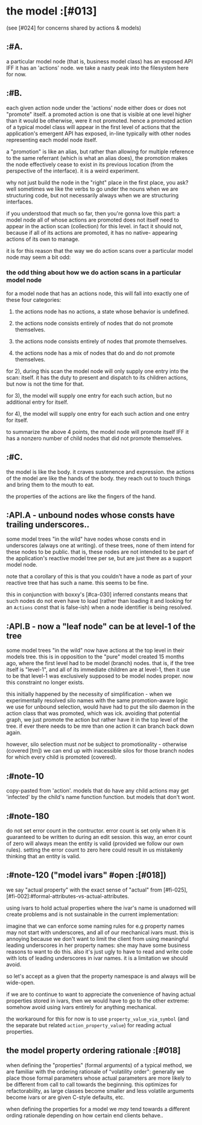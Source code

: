 # the model :[#013]

(see [#024] for concerns shared by actions & models)



## :#A.

a particular model node (that is, business model class) has an exposed
API IFF it has an 'actions' node. we take a nasty peak into the
filesystem here for now.




## :#B.

each given action node under the 'actions' node either does or does not
"promote" itself. a promoted action is one that is visible at one level
higher than it would be otherwise, were it not promoted. hence a promoted
action of a typical model class will appear in the first level of
actions that the application's emergent API has exposed, in-line
typically with other nodes representing each model node itself.

a "promotion" is like an alias, but rather than allowing for multiple
reference to the same referrant (which is what an alias does), the
promotion makes the node effectively cease to exist in its previous location
(from the perspective of the interface). it is a weird experiment.

why not just build the node in the "right" place in the first place, you
ask? well sometimes we like the verbs to go under the nouns when we are
structuring code, but not necessarily always when we are structuring
interfaces.

if you understood that much so far, then you're gonna love this part:
a model node all of whose actions are promoted does not itself need to
appear in the action scan (collection) for this level. in fact it should
not, because if all of its actions are promoted, it has no native-
appearing actions of its own to manage.

it is for this reason that the way we do action scans over a particular
model node may seem a bit odd:


### the odd thing about how we do action scans in a particular model node

for a model node that has an actions node, this will fall into exactly one
of these four categories:

1) the actions node has no actions, a state whose behavior is undefined.

2) the actions node consists entirely of nodes that do not promote themselves.

3) the actions node consists entirely of nodes that promote themselves.

4) the actions node has a mix of nodes that do and do not promote themselves.


for 2), during this scan the model node will only supply one entry
into the scan: itself. it has the duty to present and dispatch to its
children actions, but now is not the time for that.

for 3), the model will supply one entry for each such action, but no
additional entry for itself.

for 4), the model will supply one entry for each such action and one
entry for itself.

to summarize the above 4 points, the model node will promote itself IFF
it has a nonzero number of child nodes that did not promote themselves.




## :#C.

the model is like the body. it craves sustenence and expression. the
actions of the model are like the hands of the body. they reach out to
touch things and bring them to the mouth to eat.

the properties of the actions are like the fingers of the hand.




## :API.A - unbound nodes whose consts have trailing underscores..

some model trees "in the wild" have nodes whose consts end in
underscores (always one at writing). of these trees, none of them intend
for these nodes to be public. that is, these nodes are not intended to be
part of the application's reactive model tree per se, but are just there
as a support model node.

note that a corollary of this is that you couldn't have a node as part
of your reactive tree that has such a name. this seems to be fine.

this in conjunction with boxxy's [#ca-030] inferred constants means
that such nodes do not even have to load (rather than loading it and
looking for an `Actions` const that is false-ish) when a node identifier
is being resolved.




## :API.B - now a "leaf node" can be at level-1 of the tree

some model trees "in the wild" now have actions at the top level in
their models tree. this is in opposition to the "pure" model created
15 months ago, where the first level had to be model (branch) nodes.
that is, if the tree itself is "level-1", and all of its immediate
children are at level-1, then it use to be that level-1 was exclusively
supposed to be model nodes proper. now this constraint no longer exists.

this initially happened by the necessity of simplification - when we
experimentally resolved silo names with the same promotion-aware logic
we use for unbound selection, would have had to put the silo daemon in
the action class that was promoted, which was ick. avoiding that
potential graph, we just promote the action but rather have it in the top
level of the tree. if ever there needs to be mre than one action it can
branch back down again.

however, silo selection must *not* be subject to promotionality -
otherwise (covered [tm]) we can end up with inacessible silos for those
branch nodes for which every child is promoted (covered).




## :#note-10

copy-pasted from 'action'. models that do have any child actions may get
'infected' by the child's name function function. but models that don't
wont.






## :#note-180

do not set error count in the contructor. error count is set only when
it is guaranteed to be written to during an edit session. this way, an
error count of zero will always mean the entity is valid (provided we
follow our own rules). setting the error count to zero here could result
in us mistakenly thinking that an entity is valid.




## :#note-120 ("model ivars" #open :[#018])

we say "actual property" with the exact sense of "actual"
from [#fi-025], [#fi-002]:#formal-attributes-vs-actual-attributes.

using ivars to hold actual properties where the ivar's name is unadorned
will create problems and is not sustainable in the current
implementation:

imagine that we can enforce some naming rules for e.g property names may not
start with underscores, and all of our mechanical ivars must. this is
annoying because we don't want to limit the client from using meaningful
leading underscores in her property names: she may have some business
reasons to want to do this. also it's just ugly to have to read and
write code with lots of leading underscores in ivar names. it is a
limitation we should avoid.

so let's accept as a given that the property namespace is and always
will be wide-open.

if we are to continue to want to appreciate the convenience of having
actual properties stored in ivars, then we would have to go to the other
extreme: somehow avoid using ivars entirely for anything mechanical.

the workaround for this for now is to use `property_value_via_symbol` (and the
separate but related `action_property_value`) for reading actual
properties.




## the model property ordering rationale :[#018]

when defining the "properties" (formal arguments) of a typical method,
we are familiar with the ordering rationale of "volatility order":
generally we place those formal parameters whose actual parameters are
more likely to be different from call to call towards the beginning.
this optimizes for refactorability, as large classes become smaller and
less volatile arguments become ivars or are given C-style defaults, etc.

when defining the properties for a model we *may* tend towards a
different ording rationale depending on how certain end clients behave..
